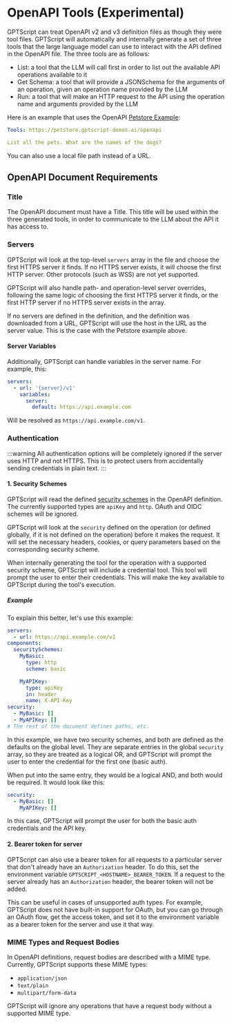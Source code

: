 # OpenAPI Tools (Experimental)

GPTScript can treat OpenAPI v2 and v3 definition files as though they were tool files.
GPTScript will automatically and internally generate a set of three tools that the large language model can use
to interact with the API defined in the OpenAPI file.
The three tools are as follows:
- List: a tool that the LLM will call first in order to list out the available API operations available to it
- Get Schema: a tool that will provide a JSONSchema for the arguments of an operation, given an operation name provided by the LLM
- Run: a tool that will make an HTTP request to the API using the operation name and arguments provided by the LLM

Here is an example that uses the OpenAPI [Petstore Example](https://github.com/OAI/OpenAPI-Specification/blob/main/examples/v3.0/petstore.yaml):

```yaml
Tools: https://petstore.gptscript-demos.ai/openapi

List all the pets. What are the names of the dogs?
```

You can also use a local file path instead of a URL.

## OpenAPI Document Requirements

### Title

The OpenAPI document must have a Title. This title will be used within the three generated tools, in order to
communicate to the LLM about the API it has access to.

### Servers

GPTScript will look at the top-level `servers` array in the file and choose the first HTTPS server it finds.
If no HTTPS server exists, it will choose the first HTTP server. Other protocols (such as WSS) are not yet supported.

GPTScript will also handle path- and operation-level server overrides, following the same logic of choosing the first HTTPS server it finds,
or the first HTTP server if no HTTPS server exists in the array.

If no servers are defined in the definition, and the definition was downloaded from a URL, GPTScript will use the host
in the URL as the server value. This is the case with the Petstore example above.

#### Server Variables

Additionally, GPTScript can handle variables in the server name. For example, this:

```yaml
servers:
  - url: '{server}/v1'
    variables:
      server:
        default: https://api.example.com
```

Will be resolved as `https://api.example.com/v1`.

### Authentication

:::warning
All authentication options will be completely ignored if the server uses HTTP and not HTTPS.
This is to protect users from accidentally sending credentials in plain text.
:::

#### 1. Security Schemes

GPTScript will read the defined [security schemes](https://swagger.io/docs/specification/authentication/) in the OpenAPI definition. The currently supported types are `apiKey` and `http`.
OAuth and OIDC schemes will be ignored.

GPTScript will look at the `security` defined on the operation (or defined globally, if it is not defined on the operation) before it makes the request.
It will set the necessary headers, cookies, or query parameters based on the corresponding security scheme.

When internally generating the tool for the operation with a supported security scheme, GPTScript will include a credential tool.
This tool will prompt the user to enter their credentials. This will make the key available to GPTScript during the tool's execution.

##### Example

To explain this better, let's use this example:

```yaml
servers:
  - url: https://api.example.com/v1
components:
  securitySchemes:
    MyBasic:
      type: http
      scheme: basic

    MyAPIKey:
      type: apiKey
      in: header
      name: X-API-Key
security:
  - MyBasic: []
  - MyAPIKey: []
# The rest of the document defines paths, etc.
```

In this example, we have two security schemes, and both are defined as the defaults on the global level.
They are separate entries in the global `security` array, so they are treated as a logical OR, and GPTScript will prompt
the user to enter the credential for the first one (basic auth).

When put into the same entry, they would be a logical AND, and both would be required.
It would look like this:

```yaml
security:
  - MyBasic: []
    MyAPIKey: []
```

In this case, GPTScript will prompt the user for both the basic auth credentials and the API key.

#### 2. Bearer token for server

GPTScript can also use a bearer token for all requests to a particular server that don't already have an `Authorization` header.
To do this, set the environment variable `GPTSCRIPT_<HOSTNAME>_BEARER_TOKEN`.
If a request to the server already has an `Authorization` header, the bearer token will not be added.

This can be useful in cases of unsupported auth types. For example, GPTScript does not have built-in support for OAuth,
but you can go through an OAuth flow, get the access token, and set it to the environment variable as a bearer token
for the server and use it that way.

### MIME Types and Request Bodies

In OpenAPI definitions, request bodies are described with a MIME type. Currently, GPTScript supports these MIME types:
- `application/json`
- `text/plain`
- `multipart/form-data`

GPTScript will ignore any operations that have a request body without a supported MIME type.

